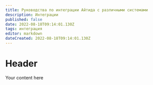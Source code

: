 ```yaml
---
title: Руководства по интеграции Айтида с различными системами
description: Интеграции
published: false
date: 2022-08-18T09:14:01.130Z
tags: интеграция
editor: markdown
dateCreated: 2022-08-18T09:14:01.130Z
---
```


# Header
Your content here
